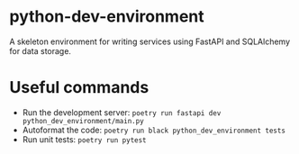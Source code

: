 # python-dev-environment
A skeleton environment for writing services using FastAPI and SQLAlchemy for data storage.

# Useful commands

* Run the development server: `poetry run fastapi dev python_dev_environment/main.py`
* Autoformat the code: `poetry run black python_dev_environment tests`
* Run unit tests: `poetry run pytest`

